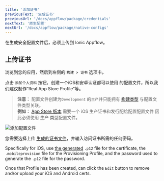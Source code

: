 ```yaml
---
title: '添加证书'
previousText: '生成证书'
previousUrl: '/docs/appflow/package/credentials'
nextText: '原生配置'
nextUrl: '/docs/appflow/package/native-configs'
---
```


在生成安全配置文件后，必须上传到 Ionic Appflow。

## 上传证书

浏览到您的应用，然后到左侧的 `构建 > 证书` 选项卡。

点击 `添加个人资料` 按钮，创建一个iOS和安卓认证都可以使用 的配置文件，所以我们建议制作“Real App Store Profile”等。

<blockquote>
  
<b>注意：</b> 配置文件创建为`Development` 的`生产`并只能拥有
<a href="/docs/appflow/package/build-types">构建类型</a> 与配置文件类型关联。 <br />
<b>例如：</b> <a href="/docs/appflow/package/build-types#app-store">App Store 版本</a> 需要一个 iOS 生产证书和发行配给配置配置文件 因此必须使用 </b>生产</b> 类型配置文件。
</blockquote>

![添加配置文件](/docs/assets/img/appflow/ss-add-profile.png)

您需要选择上传 [生成的证书文件](/docs/appflow/package/credentials)，并输入访问证书所需的任何密码。

Specifically for iOS, use [the generated](/docs/appflow/package/credentials) `.p12` file for the certificate, the `.mobileprovision` file for the Provisioning Profile, and the password used to generate the `.p12` file for the password.

Once that Profile has been created, can click the `Edit` button to remove and/or upload your iOS and Android certs.